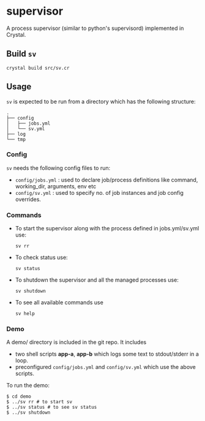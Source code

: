 # supervisor
A process supervisor (similar to python's supervisord) implemented in Crystal.

## Build ``` sv ```
```
crystal build src/sv.cr
```

## Usage
```sv``` is expected to be run from a directory which has the following structure:
```
.
├── config
│   ├── jobs.yml
│   └── sv.yml
├── log
└── tmp
```
### Config
```sv``` needs the following config files to run:
- ```config/jobs.yml``` : used to declare job/process definitions like command, working_dir, arguments, env etc
- ```config/sv.yml``` : used to specify no. of job instances and job config overrides.

### Commands
- To start the supervisor along with the process defined in jobs.yml/sv.yml use:
  ```
  sv rr
  ```

- To check status use:
  ```
  sv status
  ```

- To shutdown the supervisor and all the managed processes use:
  ```
  sv shutdown
  ```

- To see all available commands use
  ```
  sv help
  ```
### Demo
  A demo/ directory is included in the git repo. It includes 
  - two shell scripts **app-a**, **app-b** which logs some text to stdout/stderr in a loop. 
  - preconfigured ```config/jobs.yml``` and ```config/sv.yml``` which use the above scripts.
  
  To run the demo:
  ```
  $ cd demo
  $ ../sv rr # to start sv
  $ ../sv status # to see sv status
  $ ../sv shutdown
  ```
  
